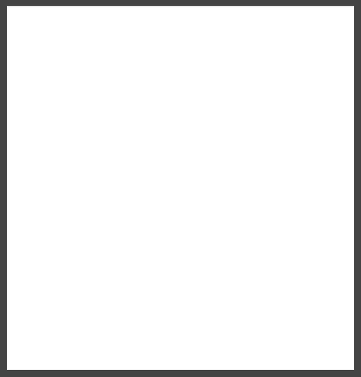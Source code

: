 
<html>
  <head>
    <title>Professional Resume</title>
    <link href="https://maxcdn.bootstrapcdn.com/font-awesome/4.7.0/css/font-awesome.min.css" rel="stylesheet" integrity="sha384-wvfXpqpZZVQGK6TAh5PVlGOfQNHSoD2xbE+QkPxCAFlNEevoEH3Sl0sibVcOQVnN" crossorigin="anonymous">
    <link href="https://fonts.googleapis.com/css?family=Lato|Open+Sans" rel="stylesheet">
    <style>
      html {
        background-color: #444;
        padding: 0 1em;
      }
      body {
        background-color: #FFF;
        font-family: 'Lato', sans-serif;
        margin: 1em auto;
        max-width: 50em;
        height: 52.625em;
      }
      #section-left {
        width: 35%;
        float: left;
        height: 100%;
        background-color: #fc7a70;
        color: #fff;
        text-align: center;
      }
      #section-left .section {
        margin-top: 40%;
        padding: 1em;
      }
      #section-left .section .logo {
        height: 150px;
        width: 150px;
        border-radius: 50%;
        margin: 0 auto;
        background: url('http://jaipurstudents.com/broker/wp-content/uploads/2015/10/dummy-logo-300x140.png');
      }

      .intro hr {
        width: 4em;
        display: block;
        height: 2px;
        border: 0px;
        border-top: 2px solid;
      }

      .dob {
        text-decoration: overline underline;
      }

      .intro .content {
        margin-bottom: 20px;
      }

      #contact {
        margin-top: 40px;
      }

      h1 {
        font-family: 'Open Sans', sans-serif;
        text-transform: uppercase;
      }

      #section-right {
        width: 65%;
        float: right;
        /*height: 100%;*/
      }
      #section-right .section {
        margin: 0 0 30px 0;
      }
      .wrapper {
        padding: 2em;
      }
      .fa {
        margin-right: 15px;
      }
      .wrapper .title {
        color: #fc7a70;
        font-size: 1.3em;
        font-variant: small-caps;
        letter-spacing: 0.1em;
        font-weight: bold;
        border-bottom: 2px solid #f2f2f2;
      }
      a:link {
        color: #fff;
        text-decoration: none;
      }
      a:visited {
        color: #fff;
        text-decoration: none;
      }
      a:hover {
        color: #fff;
        text-decoration: none;
      }
      a:active {
        color: #fff;
        text-decoration: none;
      }
      h2 {
        text-transform: uppercase;
        font-size: 1em;
      }
      h3 {
        font-size: 0.8em;
        text-transform: uppercase;
        font-weight: normal;
      }

    </style>
  </head>

  <body>
    <div id="section-left">
      <div class="section intro">
        <div class="logo"></div>
        <h1>Abdullah Alblooshi</h1>
        <div class="content">
          <span class="dob">17 MAR 2002</span> <br>
          <span class="intro">College student</span> <br>
          <span class="title"></span>
        </div>
        <hr>
        <div id="contact">

          <span class="num">701-799-7979</span>

          <div class="email">
            <i class="fa fa-envelope-open-o" aria-hidden="true"></i>
            <a href="mailto:rambahadur@example.com">aboodetube@gmail.com</a>
          </div>
          <div class="web">
            <i class="fa fa-link" aria-hidden="true"></i>
            <a href="https://example.com"></a>
          </div>
        </div>
      </div>
    </div>

    <div id="section-right">
      <div class="wrapper">
        <div class="section">
          <div class="title">
            <i class="fa fa-user" aria-hidden="true"></i>
            Profile
          </div>
          <p>I am a hardworking and ambitious individual with a great passion of coding. I have excellent communication skills, enabling me to effectively communicate with a wide range of people. I am seeing a part-time position in the industry in which I can put into practice my knowledge and experience, ultimately benefiting the operations of the organisation that I work for.</p>
        </div>

        <div class="section">
          <div class="title">
            <i class="fa fa-pencil" aria-hidden="true"></i>
         

       
            Education
          </div>
          <p>I have completed my high school</p>

        </div>

        <div class="section">
          <div class="title">
            <i class="fa fa-book" aria-hidden="true"></i>
            Skills
          </div>
          <ul>
            <li>Creativity</li>
            <li>Adaptability</li>
            <li>Hardworking</li>
          </ul>
        </div>

        <div class="section">
          <div class="title">
          

